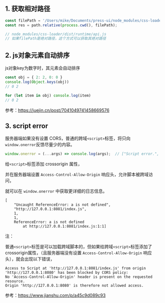 ## 1. 获取相对路径

```ts
const filePath = '/Users/mike/Documents/press-ui/node_modules/css-loader/dist/runtime/api.js';
const res = path.relative(process.cwd(), filePath);

// node_modules/css-loader/dist/runtime/api.js
// 如果filePath是绝对路径，这个方式可以获取其绝对路径
```

## 2. js对象元素自动排序

js对象key为数字时，其元素会自动排序

```ts
const obj = { 2: 2, 0: 0 }
console.log(Object.keys(obj))
// 0 2

for (let item in obj) console.log(item)
// 0 2
```

参考：https://juejin.cn/post/7041049741458669576

## 3. script error

服务器端如果没有设置 CORS，普通的跨域`<script>`标签，将只向`window.onerror`反馈尽量少的内容。

```ts
window.onerror = (...args) => console.log(args);  // ["Script error.", "", 0, 0, null]
```
给`<script>`标签添加 crossorigin 属性，

并在服务器端设置 `Access-Control-Allow-Origin` 响应头，允许脚本被跨域访问，

就可以在 `window.onerror` 中获取更详细的日志信息。

```
[
    "Uncaught ReferenceError: a is not defined", 
    "http://127.0.0.1:8081/index.js", 
    1, 
    1, 
    ReferenceError: a is not defined
        at http://127.0.0.1:8081/index.js:1:1]
```

注：

普通`<script>`标签是可以加载跨域脚本的，但如果给跨域`<script>`标签添加了crossorigin属性，（且服务器端没有设置 `Access-Control-Allow-Origin` 响应头），就会出现以下错误，

```
Access to Script at 'http://127.0.0.1:8081/index.js' from origin 'http://127.0.0.1:8080' has been blocked by CORS policy: 
No 'Access-Control-Allow-Origin' header is present on the requested resource. 
Origin 'http://127.0.0.1:8080' is therefore not allowed access.
```

参考：https://www.jianshu.com/p/a45c9d089c93

